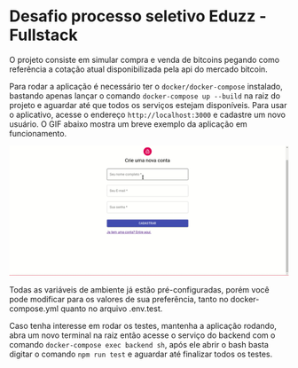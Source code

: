 # Desafio processo seletivo Eduzz - Fullstack

O projeto consiste em simular compra e venda de bitcoins pegando como referência a cotação atual disponibilizada pela api do mercado bitcoin.

Para rodar a aplicação é necessário ter o `docker/docker-compose` instalado, bastando apenas lançar o comando `docker-compose up --build` na raiz do projeto e aguardar até que todos os serviços estejam disponíveis. Para usar o aplicativo, acesse o endereço `http://localhost:3000` e cadastre um novo usuário. O GIF abaixo mostra um breve exemplo da aplicação em funcionamento.

![](gif_presentation.gif)

Todas as variáveis de ambiente já estão pré-configuradas, porém você pode modificar para os valores de sua preferência, tanto no docker-compose.yml quanto no arquivo .env.test.

Caso tenha interesse em rodar os testes, mantenha a aplicação rodando, abra um novo terminal na raiz então acesse o serviço do backend com o comando `docker-compose exec backend sh`, após ele abrir o bash basta digitar o comando `npm run test` e aguardar até finalizar todos os testes.
